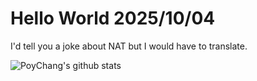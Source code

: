 # Hello World 2025/10/04

I'd tell you a joke about NAT but I would have to translate.

![PoyChang's github stats](https://github-readme-stats.vercel.app/api?username=poychang&show_icons=true&theme=dracula)
